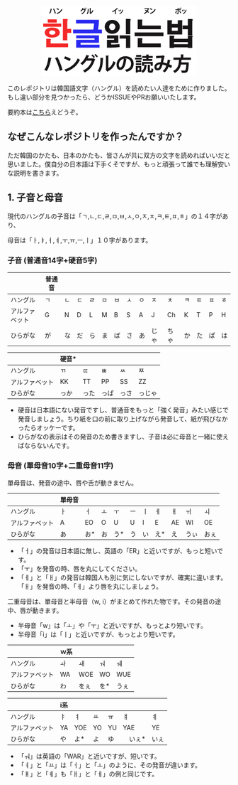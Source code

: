<p align="center">
    <img src="resources/banner.png">
</p>

このレポジトリは韓国語文字（ハングル）を読めたい人達をために作りました。もし違い部分を見つかったら、どうかISSUEやPRお願いいたします。

要約本は[こちら](documents/how-to-read-hangul.pdf)えどうぞ。

## なぜこんなレポジトリを作ったんですか？

ただ韓国のかたも、日本のかたも、皆さんが共に双方の文字を読めればいいだと思いました。僕自分の日本語は下手くそですが、もっと頑張って誰でも理解安いな説明を書きます。

## 1. 子音と母音

現代のハングルの子音は「ㄱ,ㄴ,ㄷ,ㄹ,ㅁ,ㅂ,ㅅ,ㅇ,ㅈ,ㅊ,ㅋ,ㅌ,ㅍ,ㅎ」の１４字があり、

母音は「ㅏ,ㅑ,ㅓ,ㅕ,ㅜ,ㅠ,ㅡ,ㅣ」１０字があります。

### 子音 (普通音14字+硬音5字)

|                | 普通音  |    |    |    |    |    |    |    |      |      |    |    |    |    |
|----------------|----|----|----|----|----|----|----|----|------|------|----|----|----|----|
| ハングル       | ㄱ | ㄴ | ㄷ | ㄹ | ㅁ | ㅂ | ㅅ | ㅇ | ㅈ   | ㅊ   | ㅋ | ㅌ | ㅍ | ㅎ |
| アルファベット | G  | N  | D  | L  | M  | B  | S  | A  | J    | Ch   | K  | T  | P  | H  |
| ひらがな       | が | な | だ | ら | ま | ば | さ | あ | じゃ | ちゃ | か | た | ぱ | は |

|                |  硬音* |      |      |      |      |
|----------------|----|------|------|------|------|
| ハングル       |  ㄲ   | ㄸ   | ㅃ   | ㅆ   | ㅉ     |
| アルファベット |  KK   | TT   | PP   | SS   | ZZ     |
| ひらがな       |  っか | った | っぱ | っさ | っじゃ |

* 硬音は日本語にない発音ですし、普通音をもっと「強く発音」みたい感じで発音しましょう。ちり紙を口の前に取り上げながら発音して、紙が飛びなかったらオッケーです。
* ひらがなの表示はその発音のため書きますし、子音は必に母音と一緒に使えばならないんです。

### 母音 (單母音10字+二重母音11字)

單母音は、発音の途中、唇や舌が動きません。

|                | 單母音 |    |    |    |    |    |    |    |      |      |
|----------------|----|----|----|----|----|----|----|----|------|------|
| ハングル       | ㅏ | ㅓ | ㅗ | ㅜ | ㅡ | ㅣ | ㅔ | ㅐ | ㅟ   | ㅚ   |
| アルファベット | A  | EO  | O  | U  | U  | I  | E  | AE  | WI    | OE   |
| ひらがな       | あ | お* | お | う* | う | い | え* | え | うぃ | おぇ |

* 「ㅓ」の発音は日本語に無し、英語の「ER」と近いですが、もっと短いです。
* 「ㅜ」を発音の時、唇を丸にしてください。
* 「ㅔ」と「ㅐ」の発音は韓国人も別に気にしないですが、確実に違います。「ㅐ」を発音の時、「ㅔ」より唇を丸にしましょう。

二重母音は、單母音と半母音（w, i）がまとめて作れた物です。その発音の途中、唇が動きます。

* 半母音「w」は「ㅗ」や「ㅜ」と近いですが、もっとより短いです。
* 半母音「i」は「ㅣ」と近いですが、もっとより短いです。

|                | ｗ系 |    |    |    |
|----------------|----|----|----|----|
| ハングル       | ㅘ | ㅙ | ㅝ | ㅞ |
| アルファベット | WA  | WOE  | WO  | WUE  |
| ひらがな       | わ | をぇ | を* | うぇ |

|                | i系 |    |    |    |    |    |
|----------------|----|----|----|----|----|----|
| ハングル       | ㅑ | ㅕ | ㅛ | ㅠ | ㅒ | ㅖ | ㅢ |
| アルファベット | YA  | YOE  | YO  | YU  | YAE  | YE  | UI  |
| ひらがな       | や | よ* | よ | ゆ |　いぇ* | いぇ | うぇ |

* 「ㅝ」は英語の「WAR」と近いですが、短いです。
* 「ㅕ」と「ㅛ」は「ㅓ」と「ㅗ」のように、その発音が違います。
* 「ㅒ」と「ㅖ」も「ㅐ」と「ㅔ」の例と同じです。
